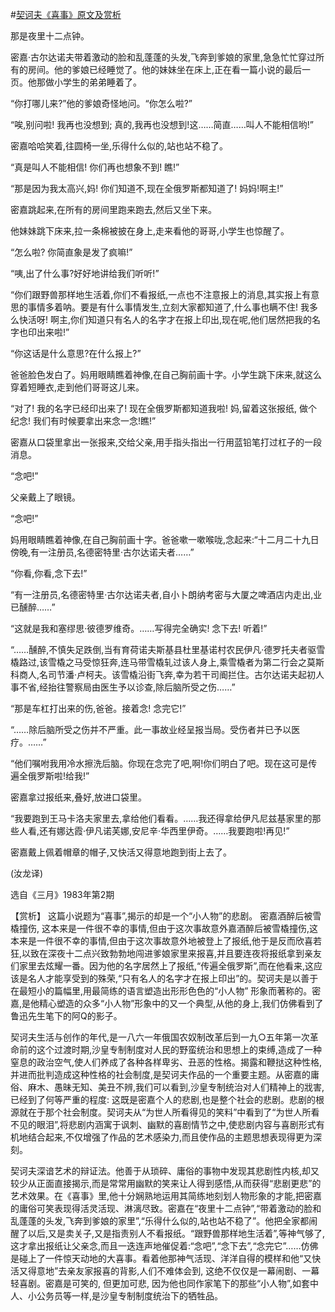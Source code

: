 #[契诃夫《喜事》原文及赏析](https://www.vrrw.net/wx/15591.html)

那是夜里十二点钟。

密嘉·古尔达诺夫带着激动的脸和乱蓬蓬的头发,飞奔到爹娘的家里,急急忙忙穿过所有的房间。他的爹娘已经睡觉了。他的妹妹坐在床上,正在看一篇小说的最后一页。他那做小学生的弟弟睡着了。

“你打哪儿来?”他的爹娘奇怪地问。“你怎么啦?”

“唉,别问啦! 我再也没想到; 真的,我再也没想到!这……简直……叫人不能相信哟!”

密嘉哈哈笑着,往圆椅一坐,乐得什么似的,站也站不稳了。

“真是叫人不能相信! 你们再也想象不到! 瞧!”

“那是因为我太高兴,妈! 你们知道不,现在全俄罗斯都知道了! 妈妈!啊主!”

密嘉跳起来,在所有的房间里跑来跑去,然后又坐下来。

他妹妹跳下床来,拉一条棉被披在身上,走来看他的哥哥,小学生也惊醒了。

“怎么啦? 你简直象是发了疯嘛!”

“咦,出了什么事?好好地讲给我们听听!”

“你们跟野兽那样地生活着,你们不看报纸,一点也不注意报上的消息,其实报上有意思的事情多着呐。要是有什么事情发生,立刻大家都知道了,什么事也瞒不住! 我多么快活呀! 啊主,你们知道只有名人的名字才在报上印出,现在呢,他们居然把我的名字也印出来啦!”

“你这话是什么意思?在什么报上?”

爸爸脸色发白了。妈用眼睛瞧着神像,在自己胸前画十字。小学生跳下床来,就这么穿着短睡衣,走到他们哥哥这儿来。

“对了! 我的名字已经印出来了! 现在全俄罗斯都知道我啦! 妈,留着这张报纸, 做个纪念! 我们有时候要拿出来念一念!瞧!”

密嘉从口袋里拿出一张报来,交给父亲,用手指头指出一行用蓝铅笔打过杠子的一段消息。

“念吧!”

父亲戴上了眼镜。

“念吧!”

妈用眼睛瞧着神像,在自己胸前画十字。爸爸嗽一嗽喉咙,念起来:“十二月二十九日傍晚,有一注册员,名德密特里·古尔达诺夫者……”

“你看,你看,念下去!”

“有一注册员,名德密特里·古尔达诺夫者,自小卜朗纳考密与大厦之啤酒店内走出,业已醺醉……”

“这就是我和塞缪思·彼德罗维奇。……写得完全确实! 念下去! 听着!”

“……醺醉,不慎失足跌倒,当有育荷诺夫斯基县杜里基诺村农民伊凡·德罗托夫者驱雪橇路过,该雪橇之马受惊狂奔,连马带雪橇轧过该人身上,乘雪橇者为第二行会之莫斯科商人,名司节潘·卢柯夫。该雪橇沿街飞奔,幸为若干司阍拦住。古尔达诺夫起初人事不省,经抬往警察局由医生予以诊查,除后脑所受之伤……”

“那是车杠打出来的伤,爸爸。接着念! 念完它!”

“……除后脑所受之伤并不严重。此一事故业经呈报当局。受伤者并已予以医疗。……”

“他们嘱咐我用冷水擦洗后脑。你现在念完了吧,啊!你们明白了吧。现在这可是传遍全俄罗斯啦!给我!”

密嘉拿过报纸来,叠好,放进口袋里。

“我要跑到王马卡洛夫家里去,拿给他们看看。……我还得拿给伊凡尼兹基家里的那些人看,还有娜达霞·伊凡诺芙娜,安尼辛·华西里伊奇。……我要跑啦!再见!”

密嘉戴上佩着帽章的帽子,又快活又得意地跑到街上去了。

(汝龙译)

选自《三月》1983年第2期



【赏析】 这篇小说题为“喜事”,揭示的却是一个“小人物”的悲剧。 密嘉酒醉后被雪橇撞伤, 这本来是一件很不幸的事情,但由于这次事故意外嘉酒醉后被雪橇撞伤,这本来是一件很不幸的事情,但由于这次事故意外地被登上了报纸,他于是反而欣喜若狂,以致在深夜十二点兴致勃勃地闯进爹娘家里来报喜,并且要连夜将报纸拿到亲友们家里去炫耀一番。因为他的名字居然上了报纸,“传遍全俄罗斯”,而在他看来,这应该是名人才能享受到的殊荣,“只有名人的名字才在报上印出”的。契诃夫是以善于在最短小的篇幅里,用最简练的语言塑造出形形色色的“小人物” 形象而著称的。密嘉,是他精心塑造的众多“小人物”形象中的又一个典型,从他的身上,我们仿佛看到了鲁迅先生笔下的阿Q的影子。

契诃夫生活与创作的年代,是一八六一年俄国农奴制改革后到一九○五年第一次革命前的这个过渡时期,沙皇专制制度对人民的野蛮统治和思想上的束缚,造成了一种窒息的政治空气,使人们养成了各种各样卑劣、丑恶的性格。揭露和鞭挞这种性格,并进而批判造成这种性格的社会制度,是契诃夫作品的一个重要主题。从密嘉的庸俗、麻木、愚昧无知、美丑不辨,我们可以看到,沙皇专制统治对人们精神上的戕害,已经到了何等严重的程度: 这既是密嘉个人的悲剧,也是整个社会的悲剧。悲剧的根源就在于那个社会制度。契诃夫从“为世人所看得见的笑料”中看到了“为世人所看不见的眼泪”,将悲剧内涵寓于讽刺、幽默的喜剧情节之中,使悲剧内容与喜剧形式有机地结合起来,不仅增强了作品的艺术感染力,而且使作品的主题思想表现得更为深刻。

契诃夫深谙艺术的辩证法。他善于从琐碎、庸俗的事物中发现其悲剧性内核,却又较少从正面直接揭示,而是常常用幽默的笑来让人得到感悟,从而获得“悲剧更悲”的艺术效果。在《喜事》里,他十分娴熟地运用其简练地刻划人物形象的才能,把密嘉的庸俗可笑表现得活灵活现、淋漓尽致。密嘉在“夜里十二点钟”,“带着激动的脸和乱蓬蓬的头发,飞奔到爹娘的家里”,“乐得什么似的,站也站不稳了”。他把全家都闹醒了以后,又是卖关子,又是指责别人不看报纸。“跟野兽那样地生活着”,等神气够了,这才拿出报纸让父亲念,而且一迭连声地催促着:“念吧”,“念下去”,“念完它”……仿佛是碰上了一件惊天动地的大喜事。看着他那神气活现、洋洋自得的模样和他“又快活又得意地”去亲友家报喜的背影,人们不难体会到, 这绝不仅仅是一幕闹剧、一幕轻喜剧。密嘉是可笑的, 但更加可悲, 因为他也同作家笔下的那些“小人物”,如套中人、小公务员等一样,是沙皇专制制度统治下的牺牲品。

